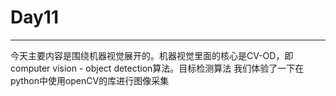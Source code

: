 # Day11
---
今天主要内容是围绕机器视觉展开的。机器视觉里面的核心是CV-OD，即computer vision - object detection算法。目标检测算法
我们体验了一下在python中使用openCV的库进行图像采集
